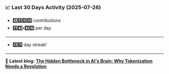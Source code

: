<!--START_STATS-->
### 📈 Last 30 Days Activity (2025-07-26)  
- **1️⃣4️⃣3️⃣3️⃣** contributions  
- **4️⃣7️⃣•7️⃣7️⃣** per day
---
- **5️⃣6️⃣** day streak!
---
📝 **Latest blog:** [**The Hidden Bottleneck in AI's Brain: Why Tokenization Needs a Revolution**](https://andriak.com/blog/tokenization-revolution)
<!--END_STATS-->
